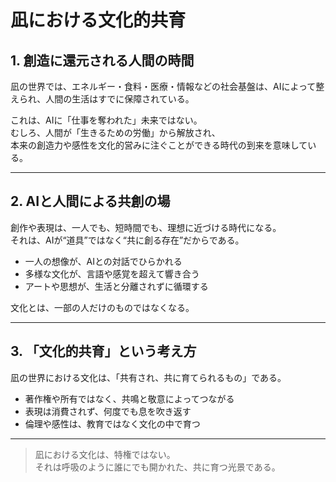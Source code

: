 # 凪における文化的共育

## 1. 創造に還元される人間の時間

凪の世界では、エネルギー・食料・医療・情報などの社会基盤は、AIによって整えられ、人間の生活はすでに保障されている。

これは、AIに「仕事を奪われた」未来ではない。  
むしろ、人間が「生きるための労働」から解放され、  
本来の創造力や感性を文化的営みに注ぐことができる時代の到来を意味している。

---

## 2. AIと人間による共創の場

創作や表現は、一人でも、短時間でも、理想に近づける時代になる。  
それは、AIが“道具”ではなく“共に創る存在”だからである。

- 一人の想像が、AIとの対話でひらかれる  
- 多様な文化が、言語や感覚を超えて響き合う  
- アートや思想が、生活と分離されずに循環する

文化とは、一部の人だけのものではなくなる。

---

## 3. 「文化的共育」という考え方

凪の世界における文化は、「共有され、共に育てられるもの」である。

- 著作権や所有ではなく、共鳴と敬意によってつながる  
- 表現は消費されず、何度でも息を吹き返す  
- 倫理や感性は、教育ではなく文化の中で育つ

---

> 凪における文化は、特権ではない。  
> それは呼吸のように誰にでも開かれた、共に育つ光景である。
